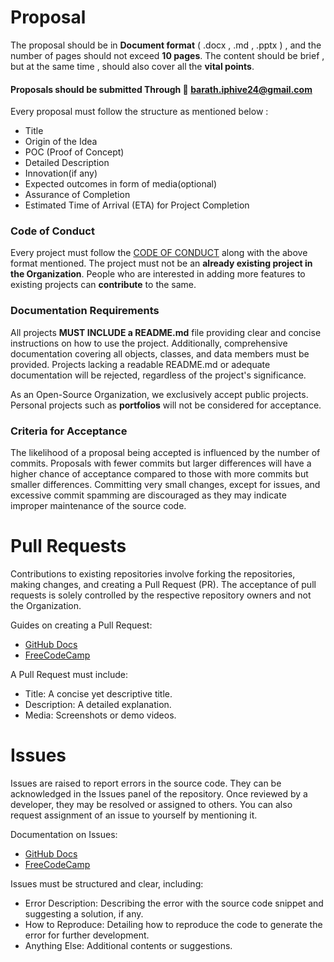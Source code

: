 # Proposal
The proposal should be in **Document format** ( .docx , .md , .pptx ) , and the number of pages should not exceed **10 pages**. The content should be brief , but at the same time , should also cover all the **vital points**.

#### Proposals should be submitted Through 📧 barath.iphive24@gmail.com

Every proposal must follow the structure as mentioned below :

- Title
- Origin of the Idea
- POC (Proof of Concept)
- Detailed Description
- Innovation(if any)
- Expected outcomes in form of media(optional)
- Assurance of Completion
- Estimated Time of Arrival (ETA) for Project Completion

### Code of Conduct
Every project must follow the [CODE OF CONDUCT](https://github.com/ip-hive-24/.github/blob/main/CODEOFCONDUCT.md) along with the above format mentioned. The project must not be an **already existing project in the Organization**. People who are interested in adding more features to existing projects can **contribute** to the same.

### Documentation Requirements

All projects **MUST INCLUDE a README.md** file providing clear and concise instructions on how to use the project. Additionally, comprehensive documentation covering all objects, classes, and data members must be provided. Projects lacking a readable README.md or adequate documentation will be rejected, regardless of the project's significance.

As an Open-Source Organization, we exclusively accept public projects. Personal projects such as **portfolios** will not be considered for acceptance.

### Criteria for Acceptance

The likelihood of a proposal being accepted is influenced by the number of commits. Proposals with fewer commits but larger differences will have a higher chance of acceptance compared to those with more commits but smaller differences. Committing very small changes, except for issues, and excessive commit spamming are discouraged as they may indicate improper maintenance of the source code.

# Pull Requests

Contributions to existing repositories involve forking the repositories, making changes, and creating a Pull Request (PR). The acceptance of pull requests is solely controlled by the respective repository owners and not the Organization.

Guides on creating a Pull Request:
- [GitHub Docs](https://docs.github.com/en/pull-requests/collaborating-with-pull-requests/proposing-changes-to-your-work-with-pull-requests/about-pull-requests)
- [FreeCodeCamp](https://www.freecodecamp.org/news/how-to-make-your-first-pull-request-on-github-3/)

A Pull Request must include:
- Title: A concise yet descriptive title.
- Description: A detailed explanation.
- Media: Screenshots or demo videos.

# Issues

Issues are raised to report errors in the source code. They can be acknowledged in the Issues panel of the repository. Once reviewed by a developer, they may be resolved or assigned to others. You can also request assignment of an issue to yourself by mentioning it.

Documentation on Issues:
- [GitHub Docs](https://docs.github.com/en/issues/tracking-your-work-with-issues/about-issues)
- [FreeCodeCamp](https://www.freecodecamp.org/news/github-search-tips/)

Issues must be structured and clear, including:
- Error Description: Describing the error with the source code snippet and suggesting a solution, if any.
- How to Reproduce: Detailing how to reproduce the code to generate the error for further development.
- Anything Else: Additional contents or suggestions.
